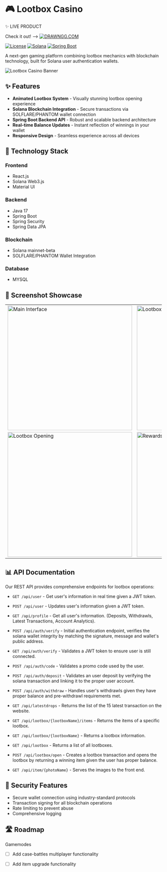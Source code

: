 # 🎮 Lootbox Casino

✨ LIVE PRODUCT

Check it out! -->  [![DRAWNGG.COM](https://img.shields.io/badge/DRAWN-GG-yellow)](https://drawngg.com/)


[![License](https://img.shields.io/badge/license-MIT-blue.svg)](LICENSE)
[![Solana](https://img.shields.io/badge/Solana-Mainnet-blueviolet)](https://solana.com/)
[![Spring Boot](https://img.shields.io/badge/Spring%20Boot-Backend-brightgreen)](https://spring.io/projects/spring-boot)

A next-gen gaming platform combining lootbox mechanics with blockchain technology, built for Solana user authentication wallets.

![Lootbox Casino Banner](https://github.com/user-attachments/assets/da0fca4e-6190-4763-8853-4cb13e28dd99)

## ✨ Features

- **Animated Lootbox System** - Visually stunning lootbox opening experience
- **Solana Blockchain Integration** - Secure transactions via SOLFLARE/PHANTOM wallet connection
- **Spring Boot Backend API** - Robust and scalable backend architecture
- **Real-time Balance Updates** - Instant reflection of winnings in your wallet
- **Responsive Design** - Seamless experience across all devices

## 🚀 Technology Stack

### Frontend
- React.js
- Solana Web3.js
- Material UI

### Backend
- Java 17
- Spring Boot
- Spring Security
- Spring Data JPA

### Blockchain
- Solana mainnet-beta
- SOLFLARE/PHANTOM Wallet Integration

### Database
- MYSQL

## 📸 Screenshot Showcase

<table>
  <tr>
    <td><img src="https://github.com/user-attachments/assets/da0fca4e-6190-4763-8853-4cb13e28dd99" alt="Main Interface" width="400"/></td>
    <td><img src="https://github.com/user-attachments/assets/8e76f24e-73a1-41be-afc4-be45a469899b" alt="Lootbox Selection" width="400"/></td>
  </tr>
  <tr>
    <td><img src="https://github.com/user-attachments/assets/473f1618-7935-4800-9037-e5102fbfd8ce" alt="Lootbox Opening" width="400"/></td>
    <td><img src="https://github.com/user-attachments/assets/30ee070f-4b2e-47af-81a6-569990073d1f" alt="Rewards Display" width="400"/></td>
  </tr>
</table>


## 📊 API Documentation

Our REST API provides comprehensive endpoints for lootbox operations:

- `GET /api/user` - Get user's information in real time given a JWT token.
- `POST /api/user` - Updates user's information given a JWT token.
- `GET /api/profile` - Get all user's information. (Deposits, Withdrawls, Latest Transactions, Account Analytics).
- `POST /api/auth/verify` - Initial authentication endpoint, verifies the solana wallet integrity by matching the signature, message and wallet's public address.
- `GET /api/auth/verify` - Validates a JWT token to ensure user is still connected.
- `POST /api/auth/code` - Validates a promo code used by the user.
- `POST /api/auth/deposit` - Validates an user deposit by verifying the solana transaction and linking it to the proper user account.
- `POST /api/auth/withdraw` - Handles user's withdrawls given they have proper balance and pre-withdrawl requirements met.



- `GET /api/latestdrops` - Returns the list of the 15 latest transaction on the website.
- `GET /api/lootbox/{lootboxName}/items` - Returns the items of a specific lootbox.
- `GET /api/lootbox/{lootboxName}` - Returns a lootbox information.
- `GET /api/lootbox` - Returns a list of all lootboxes.
- `POST /api/lootbox/open` - Creates a lootbox transaction and opens the lootbox by returning a winning item given the user has proper balance.
- `GET /api/item/{photoName}` - Serves the images to the front end. 


## 🔐 Security Features

- Secure wallet connection using industry-standard protocols
- Transaction signing for all blockchain operations
- Rate limiting to prevent abuse
- Comprehensive logging

## 🛣️ Roadmap

Gamemodes
  - [ ] Add case-battles multiplayer functionality
  - [ ] Add item upgrade functionality

